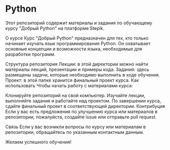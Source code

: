 # Python
Этот репозиторий содержит материалы и задания по обучающему курсу "Добрый Python" на платформе Stepik.

О курсе
Курс "Добрый Python" предназначен для тех, кто только начинает изучать язык программирования Python. Он охватывает основные концепции и возможности языка, необходимые для разработки программ.

Структура репозитория
Лекции: в этой директории можно найти материалы лекций, презентации и примеры кода.
Задания: здесь размещены задачи, которые необходимо выполнить в ходе обучения.
Проект: в этой папке хранится финальный проект курса.
Как использовать
Чтобы начать работу с материалами курса:

Клонируйте репозиторий на свой компьютер.
Изучайте лекции, выполняйте задания и работайте над проектом.
По завершении курса, сдайте финальный проект в соответствующей директории.
Контрибуция
Если у вас есть предложения по улучшению курса или материалов в репозитории, пожалуйста, создайте issue или отправьте pull request.

Связь
Если у вас возникли вопросы по курсу или материалам в репозитории, обращайтесь по указанным контактным данным.

Желаем успешного обучения! 
